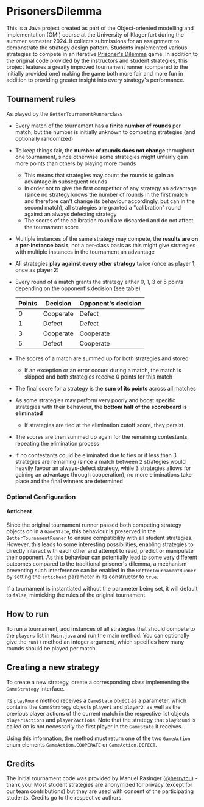 # PrisonersDilemma

This is a Java project created as part of the Object-oriented modelling and implementation (OMI) course at the University of Klagenfurt during the summer semester 2024. It collects submissions for an assignment to demonstrate the strategy design pattern. Students implemented various strategies to compete in an iterative [Prisoner's Dilemma](https://en.wikipedia.org/wiki/Prisoner%27s_dilemma) game. In addition to the original code provided by the instructors and student strategies, this project features a greatly improved tournament runner (compared to the initially provided one) making the game both more fair and more fun in addition to providing greater insight into every strategy's performance.

## Tournament rules

As played by the `BetterTournamentRunner`class

* Every match of the tournament has a **finite number of rounds** per match, but the number is initially unknown to competing strategies (and optionally randomized)
* To keep things fair, the **number of rounds does not change** throughout one tournament, since otherwise some strategies might unfairly gain more points than others by playing more rounds
  * This means that strategies may count the rounds to gain an advantage in subsequent rounds
  * In order not to give the first competitor of any strategy an advantage (since no strategy knows the number of rounds in the first match and therefore can't change its behaviour accordingly, but can in the second match), all strategies are granted a "calibration" round against an always defecting strategy
  * The scores of the calibration round are discarded and do not affect the tournament score
* Multiple instances of the same strategy may compete, the **results are on a per-instance basis**, not a per-class basis as this might give strategies with multiple instances in the tournament an advantage
* All strategies **play against every other strategy** twice (once as player 1, once as player 2)
* Every round of a match grants the strategy either 0, 1, 3 or 5 points depending on the opponent's decision (see table)

  | Points | Decision  | Opponent's decision |
  |--------|-----------|---------------------|
  | 0      | Cooperate | Defect              |
  | 1      | Defect    | Defect              |
  | 3      | Cooperate | Cooperate           |
  | 5      | Defect    | Cooperate           |

* The scores of a match are summed up for both strategies and stored
  * If an exception or an error occurs during a match, the match is skipped and both strategies receive 0 points for this match
* The final score for a strategy is the **sum of its points** across all matches
* As some strategies may perform very poorly and boost specific strategies with their behaviour, the **bottom half of the scoreboard is eliminated**
  * If strategies are tied at the elimination cutoff score, they persist
* The scores are then summed up again for the remaining contestants, repeating the elimination process
* If no contestants could be eliminated due to ties or if less than 3 strategies are remaining (since a match between 2 strategies would heavily favour an always-defect strategy, while 3 strategies allows for gaining an advantage through cooperation), no more eliminations take place and the final winners are determined

### Optional Configuration
#### Anticheat
Since the original tournament runner passed both competing strategy objects on in a `GameState`, this behaviour is preserved in the `BetterTournamentRunner` to ensure compatibility with all student strategies. However, this leads to some interesting possibilities, enabling strategies to directly interact with each other and attempt to read, predict or manipulate their opponent. As this behaviour can potentially lead to some very different outcomes compared to the traditional prisoner's dilemma, a mechanism preventing such interference can be enabled in the `BetterTournamentRunner` by setting the `anticheat` parameter in its constructor to `true`.

If a tournament is instantiated without the parameter being set, it will default to `false`, mimicking the rules of the original tournament.

## How to run

To run a tournament, add instances of all strategies that should compete to the `players` list in `Main.java` and run the main method. You can optionally give the `run()` method an integer argument, which specifies how many rounds should be played per match.

## Creating a new strategy
To create a new strategy, create a corresponding class implementing the `GameStrategy` interface. 

Its `playRound` method receives a `GameState` object as a parameter, which contains the `GameStrategy` objects `player1` and `player2`, as well as the previous player actions of the current match in the respective list objects `player1Actions` and `player2Actions`. Note that the strategy that `playRound` is called on is not necessarily the first player in the `GameState` it receives.

Using this information, the method must return one of the two `GameAction` enum elements `GameAction.COOPERATE` or `GameAction.DEFECT`.

## Credits

The initial tournament code was provided by Manuel Rasinger ([@herrytcu](https://github.com/herrytco)) - thank you!
Most student strategies are anonymized for privacy (except for our team contributions) but they are used with consent of the participating students. Credits go to the respective authors.
